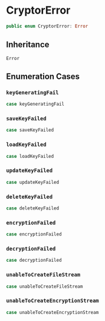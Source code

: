 # CryptorError

``` swift
public enum CryptorError: Error 
```

## Inheritance

`Error`

## Enumeration Cases

### `keyGeneratingFail`

``` swift
case keyGeneratingFail
```

### `saveKeyFailed`

``` swift
case saveKeyFailed
```

### `loadKeyFailed`

``` swift
case loadKeyFailed
```

### `updateKeyFailed`

``` swift
case updateKeyFailed
```

### `deleteKeyFailed`

``` swift
case deleteKeyFailed
```

### `encryptionFailed`

``` swift
case encryptionFailed
```

### `decryptionFailed`

``` swift
case decryptionFailed
```

### `unableToCreateFileStream`

``` swift
case unableToCreateFileStream
```

### `unableToCreateEncryptionStream`

``` swift
case unableToCreateEncryptionStream
```
